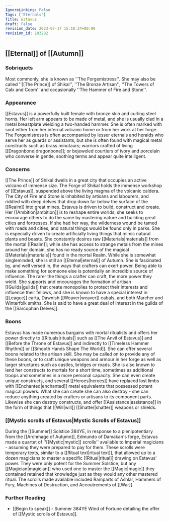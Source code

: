 ```yaml
---
IgnoreLinking: False
Tags: ['Eternals']
Title: Estavus
draft: False
revision_date: 2023-07-17 15:18:34+00:00
revision_id: 103282
---
```


## [[Eternal]] of [[Autumn]]
### Sobriquets
Most commonly, she is known as ''The Forgemistress''. 
She may also be called ''[[The Prince]] of Shikal'', ''The Bronze Artisan'', ''The Towers of Calx and Coom'' and occasionally ''The Hammer of Fire and Stone''.
### Appearance
[[Estavus]] is a powerfully built female with bronze skin and curling steel horns. Her left arm appears to be made of metal, and she is usually clad in a metal breastplate wielding a two-handed hammer. She is often marked with soot either from her infernal volcanic home or from her work at her forge.
The Forgemistress is often accompanied by lesser eternals and heralds who serve her as guards or assistants, but she is often found with magical metal constructs such as brass minotaurs; warriors crafted of living [[Dragonbone|dragonbone]]; or bejeweled courtiers of ivory and porcelain who converse in gentle, soothing terms and appear quite intelligent.
### Concerns
[[The Prince]] of Shikal dwells in a great city that occupies an active volcano of immense size. The Forge of Shikal holds the immense workshop of [[Estavus]], suspended above the living magma of the volcanic caldera. The City of Fire and Stone is inhabited by artisans and labourers, and riddled with deep delves that drop down far below the surface of the [[Realm]] into great mines.
Estavus is driven to build, construct and create. Her [[Ambition|ambition]] is to reshape entire worlds; she seeks to encourage others to do the same by mastering nature and building great cities and fortresses. If she had her way, the wilderness wound be tamed with roads and cities, and natural things would be found only in parks. She is especially driven to create artificially living things that mimic natural plants and beasts.
She constantly desires raw [[Materials|materials]] from the mortal [[Realm]]; while she has access to strange metals from the mines around her domain, she has no ready source of the magical [[Materials|materials]] found in the mortal Realm.
While she is somewhat singleminded, she is still an [[Eternal|eternal]] of Autumn. She is fascinated by, and well versed in, the ways that crafters can exert power. Being able to make something for someone else is potentially an incredible source of influence. The rarer the things a crafter can craft, the more power they wield. She supports and encourages the formation of artisan [[Guilds|guilds]] that create monopolies to protect their interests and influence their fellows, and she is known to have a special interest in [[League]] carta, Dawnish [[Weaver|weaver]] cabals, and both Marcher and Winterfolk smiths. She is said to have a great deal of interest in the guilds of the [[Sarcophan Delves]].
### Boons
Estavus has made numerous bargains with mortal ritualists and offers her power directly to [[Rituals|rituals]] such as [[The Anvil of Estavus]] and [[Before the Throne of Estavus]] and indirectly to [[Timeless Hammer Rhythm]] or [[Smooth Hands Shape The World]]. She can offer several boons related to the artisan skill. She may be called on to provide any of these boons, or to craft unique weapons and armour in her forge as well as larger structures such as castles, bridges or roads.
She is also known to lend her constructs to mortals for a short time, sometimes as additional troops and sometimes in a more personal capacity. She can even create unique constructs, and several [[Heroes|heroes]] have replaced lost limbs with [[Enchanted|enchanted]] metal equivalents that possessed potent magical powers.
What she can create she can also destroy - she can reduce anything created by crafters or artisans to its component parts. Likewise she can destroy constructs, and offer [[Assistance|assistance]] in the form of things that [[Will|will]] [[Shatter|shatter]] weapons or shields.
### [[Mystic scrolls of Estavus|Mystic Scrolls of Estavus]]
During the [[Summer]] Solstice 384YE, in response to a plenipotentiary from the [[Archmage of Autumn]], Edmundo of Damakan's forge, Estavus made a quartet of ''[[Mystic|mystic]] scrolls'' available to Imperial magicians - assuming they were prepared to pay for them. These scrolls were temporary texts, similar to a [[Ritual text|ritual text]], that allowed up to a dozen magicians to master a specific [[Ritual|ritual]] drawing on Estavus' power. They were only potent for the Summer Solstice, but any [[Magician|magician]] who used one to master the [[Magic|magic]] they contained retained that knowledge just as they would any other mastered ritual. The scrolls made available included Ramparts of Ashlar, Hammers of Fury, Machines of Destruction, and Accoutrements of [[War]].
### Further Reading
* [[Begin to speak]] - Summer 384YE Wind of Fortune detailing the offer of [[Mystic scrolls of Estavus]].